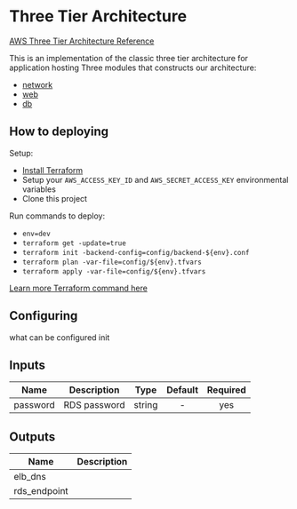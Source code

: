 # Three Tier Architecture
[AWS Three Tier Architecture Reference](https://media.amazonwebservices.com/architecturecenter/AWS_ac_ra_web_01.pdf)

This is an implementation of the classic three tier architecture for application hosting
Three modules that constructs our architecture:
* [network](https://github.com/hchiao/three-tier-architecture/tree/master/modules/network)
* [web](https://github.com/hchiao/three-tier-architecture/tree/master/modules/web)
* [db](https://github.com/hchiao/three-tier-architecture/tree/master/modules/db)

## How to deploying

Setup:
* [Install Terraform](https://www.terraform.io/intro/getting-started/install.html)
* Setup your ```AWS_ACCESS_KEY_ID``` and ```AWS_SECRET_ACCESS_KEY``` environmental variables
* Clone this project

Run commands to deploy:
* ```env=dev```
* ```terraform get -update=true```
* ```terraform init -backend-config=config/backend-${env}.conf```
* ```terraform plan -var-file=config/${env}.tfvars```
* ```terraform apply -var-file=config/${env}.tfvars```

[Learn more Terraform command here](https://www.terraform.io/docs/commands/index.html)

## Configuring
what can be configured init

## Inputs

| Name     | Description   | Type   | Default | Required |
| ------   | ------------- | :----: | :-----: | :-----:  |
| password | RDS password  | string | -       | yes      |

## Outputs

| Name         | Description   |
| ------       | ------------- |
| elb_dns      |               |
| rds_endpoint |               |
